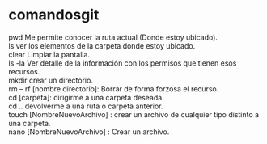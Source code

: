 # comandosgit

pwd Me permite conocer la ruta actual (Donde estoy ubicado).<br>
ls ver los elementos de la carpeta donde estoy ubicado.<br>
clear Limpiar la pantalla.<br>
ls -la Ver detalle de la información con los permisos que tienen esos recursos.<br>
mkdir crear un directorio.<br>
rm – rf [nombre directorio]: Borrar de forma forzosa el recurso.<br>
cd [carpeta]: dirigirme a una carpeta deseada.<br>
cd .. devolverme a una ruta o carpeta anterior.<br>
touch [NombreNuevoArchivo] : crear un archivo de cualquier tipo distinto a una carpeta.<br>
nano [NombreNuevoArchivo] : Crear un archivo.<br>
